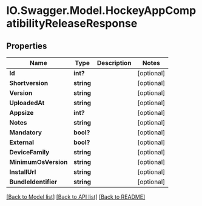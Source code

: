 # IO.Swagger.Model.HockeyAppCompatibilityReleaseResponse
## Properties

Name | Type | Description | Notes
------------ | ------------- | ------------- | -------------
**Id** | **int?** |  | [optional] 
**Shortversion** | **string** |  | [optional] 
**Version** | **string** |  | [optional] 
**UploadedAt** | **string** |  | [optional] 
**Appsize** | **int?** |  | [optional] 
**Notes** | **string** |  | [optional] 
**Mandatory** | **bool?** |  | [optional] 
**External** | **bool?** |  | [optional] 
**DeviceFamily** | **string** |  | [optional] 
**MinimumOsVersion** | **string** |  | [optional] 
**InstallUrl** | **string** |  | [optional] 
**BundleIdentifier** | **string** |  | [optional] 

[[Back to Model list]](../README.md#documentation-for-models) [[Back to API list]](../README.md#documentation-for-api-endpoints) [[Back to README]](../README.md)


